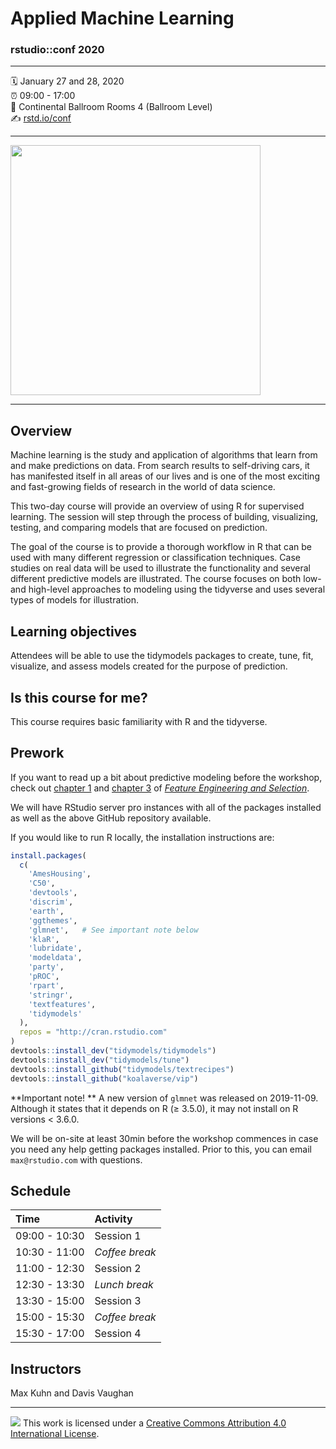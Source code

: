 Applied Machine Learning
================

### rstudio::conf 2020

-----

:spiral_calendar: January 27 and 28, 2020  
:alarm_clock:     09:00 - 17:00  
:hotel: Continental Ballroom Rooms 4 (Ballroom Level)      
:writing_hand:    [rstd.io/conf](http://rstd.io/conf)

-----


<img src="https://github.com/rstudio-conf-2020/applied-ml/raw/master/images/rotate.gif" width="400" align="middle" class="center">


-------

## Overview

Machine learning is the study and application of algorithms that learn from and make predictions on data. From search results to self-driving cars, it has manifested itself in all areas of our lives and is one of the most exciting and fast-growing fields of research in the world of data science. 

This two-day course will provide an overview of using R for supervised learning. The session will step through the process of building, visualizing, testing, and comparing models that are focused on prediction. 

The goal of the course is to provide a thorough workflow in R that can be used with many different regression or classification techniques. Case studies on real data will be used to illustrate the functionality and several different predictive models are illustrated. The course focuses on both low- and high-level approaches to modeling using the tidyverse and uses several types of models for illustration.

## Learning objectives

Attendees will be able to use the tidymodels packages to create, tune, fit, visualize, and assess models created for the purpose of prediction.

## Is this course for me?

This course requires basic familiarity with R and the tidyverse.

## Prework

If you want to read up a bit about predictive modeling before the workshop, check out [chapter 1](https://bookdown.org/max/FES/intro-intro.html) and [chapter 3](https://bookdown.org/max/FES/review-predictive-modeling-process.html) of [_Feature Engineering and Selection_](https://bookdown.org/max/FES/). 

We will have RStudio server pro instances with all of the packages installed as well as the above GitHub repository available. 

If you would like to run R locally, the installation instructions are:

```r
install.packages(
  c(
    'AmesHousing',
    'C50',
    'devtools',
    'discrim',
    'earth',
    'ggthemes',
    'glmnet',   # See important note below
    'klaR',
    'lubridate',
    'modeldata',
    'party',
    'pROC',
    'rpart',
    'stringr',
    'textfeatures',
    'tidymodels'
  ),
  repos = "http://cran.rstudio.com"
)
devtools::install_dev("tidymodels/tidymodels")
devtools::install_dev("tidymodels/tune")
devtools::install_github("tidymodels/textrecipes")
devtools::install_github("koalaverse/vip")
```

**Important note! **  A new version of `glmnet` was released on 2019-11-09. Although it states that it depends on R (≥ 3.5.0), it may not install on R versions < 3.6.0. 

We will be on-site at least 30min before the workshop commences in case you need any help getting packages installed. Prior to this, you can email `max@rstudio.com` with questions. 




## Schedule

| Time          | Activity         |
| :------------ | :--------------- |
| 09:00 - 10:30 | Session 1        |
| 10:30 - 11:00 | *Coffee break*   |
| 11:00 - 12:30 | Session 2        |
| 12:30 - 13:30 | *Lunch break*    |
| 13:30 - 15:00 | Session 3        |
| 15:00 - 15:30 | *Coffee break*   |
| 15:30 - 17:00 | Session 4        |

## Instructors

Max Kuhn and Davis Vaughan

-----

![](https://i.creativecommons.org/l/by/4.0/88x31.png) This work is
licensed under a [Creative Commons Attribution 4.0 International
License](https://creativecommons.org/licenses/by/4.0/).
